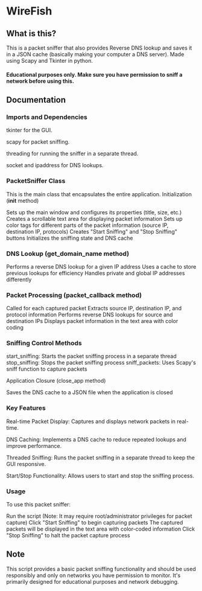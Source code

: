 # WireFish
## What is this?
This is a packet sniffer that also provides Reverse DNS lookup and saves it in a JSON cache (basically making your computer a DNS server). Made using Scapy and Tkinter in python. 
#### Educational purposes only. Make sure you have permission to sniff a network before using this.
## Documentation

### Imports and Dependencies

tkinter for the GUI.

scapy for packet sniffing.

threading for running the sniffer in a separate thread.

socket and ipaddress for DNS lookups.

### PacketSniffer Class
This is the main class that encapsulates the entire application.
Initialization (__init__ method)

Sets up the main window and configures its properties (title, size, etc.)
Creates a scrollable text area for displaying packet information
Sets up color tags for different parts of the packet information (source IP, destination IP, protocols)
Creates "Start Sniffing" and "Stop Sniffing" buttons
Initializes the sniffing state and DNS cache

### DNS Lookup (get_domain_name method)

Performs a reverse DNS lookup for a given IP address
Uses a cache to store previous lookups for efficiency
Handles private and global IP addresses differently

### Packet Processing (packet_callback method)

Called for each captured packet
Extracts source IP, destination IP, and protocol information
Performs reverse DNS lookups for source and destination IPs
Displays packet information in the text area with color coding

### Sniffing Control Methods

start_sniffing: Starts the packet sniffing process in a separate thread
stop_sniffing: Stops the packet sniffing process
sniff_packets: Uses Scapy's sniff function to capture packets

Application Closure (close_app method)

Saves the DNS cache to a JSON file when the application is closed

### Key Features

Real-time Packet Display: Captures and displays network packets in real-time.

DNS Caching: Implements a DNS cache to reduce repeated lookups and improve performance.

Threaded Sniffing: Runs the packet sniffing in a separate thread to keep the GUI responsive.

Start/Stop Functionality: Allows users to start and stop the sniffing process.


### Usage
To use this packet sniffer:

Run the script (Note: It may require root/administrator privileges for packet capture)
Click "Start Sniffing" to begin capturing packets
The captured packets will be displayed in the text area with color-coded information
Click "Stop Sniffing" to halt the packet capture process

## Note
This script provides a basic packet sniffing functionality and should be used responsibly and only on networks you have permission to monitor. It's primarily designed for educational purposes and network debugging.
